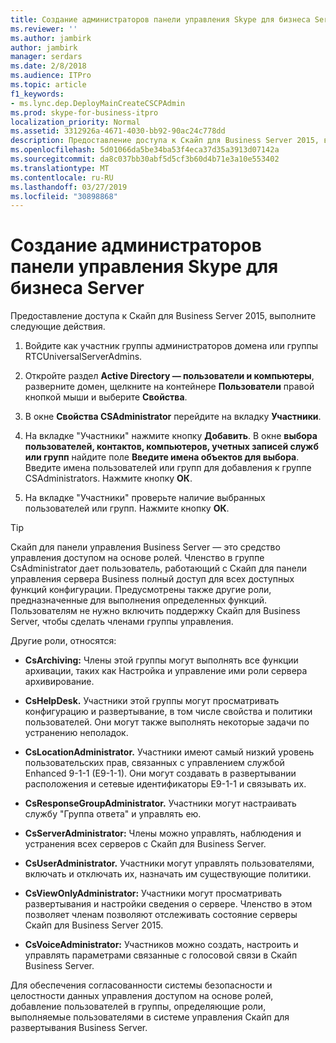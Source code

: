 ```yaml
---
title: Создание администраторов панели управления Skype для бизнеса Server
ms.reviewer: ''
ms.author: jambirk
author: jambirk
manager: serdars
ms.date: 2/8/2018
ms.audience: ITPro
ms.topic: article
f1_keywords:
- ms.lync.dep.DeployMainCreateCSCPAdmin
ms.prod: skype-for-business-itpro
localization_priority: Normal
ms.assetid: 3312926a-4671-4030-bb92-90ac24c778dd
description: Предоставление доступа к Скайп для Business Server 2015, выполните следующие действия.
ms.openlocfilehash: 5d01066da5be34ba53f4eca37d35a3913d07142a
ms.sourcegitcommit: da8c037bb30abf5d5cf3b60d4b71e3a10e553402
ms.translationtype: MT
ms.contentlocale: ru-RU
ms.lasthandoff: 03/27/2019
ms.locfileid: "30898868"
---
```

# <a name="create-skype-for-business-server-control-panel-administrators"></a>Создание администраторов панели управления Skype для бизнеса Server
 
Предоставление доступа к Скайп для Business Server 2015, выполните следующие действия.
  
1. Войдите как участник группы администраторов домена или группы RTCUniversalServerAdmins.
    
2. Откройте раздел **Active Directory — пользователи и компьютеры**, разверните домен, щелкните на контейнере **Пользователи** правой кнопкой мыши и выберите **Свойства**.
    
3. В окне **Свойства CSAdministrator** перейдите на вкладку **Участники**.
    
4. На вкладке "Участники" нажмите кнопку **Добавить**. В окне **выбора пользователей, контактов, компьютеров, учетных записей служб или групп** найдите поле **Введите имена объектов для выбора**. Введите имена пользователей или групп для добавления к группе CSAdministrators. Нажмите кнопку **ОК**.
    
5. На вкладке "Участники" проверьте наличие выбранных пользователей или групп. Нажмите кнопку **ОК**.
    
> [!TIP]
> Скайп для панели управления Business Server — это средство управления доступом на основе ролей. Членство в группе CsAdministrator дает пользователь, работающий с Скайп для панели управления сервера Business полный доступ для всех доступных функций конфигурации. Предусмотрены также другие роли, предназначенные для выполнения определенных функций. Пользователям не нужно включить поддержку Скайп для Business Server, чтобы сделать членами группы управления. 
  
Другие роли, относятся:
  
- **CsArchiving:** Члены этой группы могут выполнять все функции архивации, таких как Настройка и управление ими роли сервера архивирование.
    
- **CsHelpDesk.** Участники этой группы могут просматривать конфигурацию и развертывание, в том числе свойства и политики пользователей. Они могут также выполнять некоторые задачи по устранению неполадок.
    
- **CsLocationAdministrator.** Участники имеют самый низкий уровень пользовательских прав, связанных с управлением службой Enhanced 9-1-1 (E9-1-1). Они могут создавать в развертывании расположения и сетевые идентификаторы E9-1-1 и связывать их.
    
- **CsResponseGroupAdministrator.** Участники могут настраивать службу "Группа ответа" и управлять ею.
    
- **CsServerAdministrator:** Члены можно управлять, наблюдения и устранения всех серверов с Скайп для Business Server.
    
- **CsUserAdministrator.** Участники могут управлять пользователями, включать и отключать их, назначать им существующие политики.
    
- **CsViewOnlyAdministrator:** Участники могут просматривать развертывания и настройки сведения о сервере. Членство в этом позволяет членам позволяют отслеживать состояние серверы Скайп для Business Server 2015.
    
- **CsVoiceAdministrator:** Участников можно создать, настроить и управлять параметрами связанные с голосовой связи в Скайп Business Server.
    
Для обеспечения согласованности системы безопасности и целостности данных управления доступом на основе ролей, добавление пользователей в группы, определяющие роли, выполняемые пользователями в системе управления Скайп для развертывания Business Server.
  

